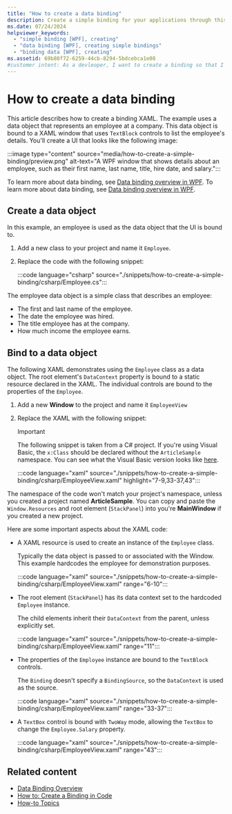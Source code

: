 ```yaml
---
title: "How to create a data binding"
description: Create a simple binding for your applications through this how-to example in Windows Presentation Foundation (WPF).
ms.date: 07/24/2024
helpviewer_keywords: 
  - "simple binding [WPF], creating"
  - "data binding [WPF], creating simple bindings"
  - "binding data [WPF], creating"
ms.assetid: 69b80f72-6259-44cb-8294-5bdcebca1e08
#customer intent: As a devleoper, I want to create a binding so that I can present information in a UI
---
```


# How to create a data binding

This article describes how to create a binding XAML. The example uses a data object that represents an employee at a company. This data object is bound to a XAML window that uses `TextBlock` controls to list the employee's details. You'll create a UI that looks like the following image:

:::image type="content" source="media/how-to-create-a-simple-binding/preview.png" alt-text="A WPF window that shows details about an employee, such as their first name, last name, title, hire date, and salary.":::

To learn more about data binding, see [Data binding overview in WPF](data-binding-overview.md). To learn more about data binding, see [Data binding overview in WPF](data-binding-overview.md).

## Create a data object

In this example, an employee is used as the data object that the UI is bound to.

1.  Add a new class to your project and name it `Employee`.
1.  Replace the code with the following snippet:

    :::code language="csharp" source="./snippets/how-to-create-a-simple-binding/csharp/Employee.cs":::

The employee data object is a simple class that describes an employee:

- The first and last name of the employee.
- The date the employee was hired.
- The title employee has at the company.
- How much income the employee earns.

## Bind to a data object

The following XAML demonstrates using the `Employee` class as a data object. The root element's `DataContext` property is bound to a static resource declared in the XAML. The individual controls are bound to the properties of the `Employee`.

1.  Add a new **Window** to the project and name it `EmployeeView`
1.  Replace the XAML with the following snippet:

    > [!IMPORTANT]
    > The following snippet is taken from a C# project. If you're using Visual Basic, the `x:Class` should be declared without the `ArticleSample` namespace. You can see what the Visual Basic version looks like [here]().

    :::code language="xaml" source="./snippets/how-to-create-a-simple-binding/csharp/EmployeeView.xaml" highlight="7-9,33-37,43":::

The namespace of the code won't match your project's namespace, unless you created a project named **ArticleSample**. You can copy and paste the `Window.Resources` and root element (`StackPanel`) into you're **MainWindow** if you created a new project.

Here are some important aspects about the XAML code:

- A XAML resource is used to create an instance of the `Employee` class.

  Typically the data object is passed to or associated with the Window. This example hardcodes the employee for demonstration purposes.

  :::code language="xaml" source="./snippets/how-to-create-a-simple-binding/csharp/EmployeeView.xaml" range="6-10":::

- The root element (`StackPanel`) has its data context set to the hardcoded `Employee` instance.

  The child elements inherit their `DataContext` from the parent, unless explicitly set.

  :::code language="xaml" source="./snippets/how-to-create-a-simple-binding/csharp/EmployeeView.xaml" range="11":::

- The properties of the `Employee` instance are bound to the `TextBlock` controls.

  The `Binding` doesn't specify a `BindingSource`, so the `DataContext` is used as the source.

  :::code language="xaml" source="./snippets/how-to-create-a-simple-binding/csharp/EmployeeView.xaml" range="33-37":::

- A `TextBox` control is bound with `TwoWay` mode, allowing the `TextBox` to change the `Employee.Salary` property.

  :::code language="xaml" source="./snippets/how-to-create-a-simple-binding/csharp/EmployeeView.xaml" range="43":::

## Related content

- [Data Binding Overview](data-binding-overview.md)
- [How to: Create a Binding in Code](how-to-create-a-binding-in-code.md)
- [How-to Topics](data-binding-how-to-topics.md)
